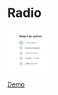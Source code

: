 # Radio

<img src="https://github.com/juemu65/StyleDemo/blob/master/Radio/img/radio.png" alt="GitHub" title="GitHub,Social Coding" width="20%" height="50%" />

[Demo](https://juemu65.github.io/StyleDemo/Radio/Radio.html)








